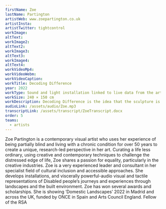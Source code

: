 ```yaml
---
firstName: Zoe
lastName: Partington
artistWeb: www.zoepartington.co.uk
artistInsta: 
artistTwitter: tightcontrol
workImage:
altText:
workImage2:
altText2:
workImage3:
altText3:
workImage4:
altText4:
workVideoMp4:
workVideoWebm:
workVideoCaption:
workTitle: Decoding Difference
year: 2022
workType: Sound and light installation linked to live data from the artist’s blood glucose levels
workSize: 240 × 150 cm
workDescription: Decoding Difference is the idea that the sculpture is the artist herself. The emanating lights mirror Zoe’s changing blood glucose levels and the sound of her heartbeat. The lights reflect Zoe’s hidden impairment and sight loss but not as a victim to be pitied or as a sick person, but as a woman who emanates will power, life and humanity. Zoe believes if she is seen as possessing strength, rather than courage, then difference will be welcomed, not ignored. In that case, the idea of difference will not be equated with deficit, a societal construct that blocks disabled people’s ability to enact change.
audioLink: /assets/audio/Zoe.mp3
transcriptLink: /assets/transcript/ZoeTranscript.docx
order: 5
teams:
  - artists
---
```


Zoe Partington is a contemporary visual artist who uses her experience of being partially blind and living with a chronic condition for over 50 years to create a unique, research-led perspective in her art. Curating a life less ordinary, using creative and contemporary techniques to challenge the distressed edge of life, Zoe shares a passion for equality, particularly in the creative industries. Zoe is a very experienced leader and consultant in her specialist field of cultural inclusion and accessible approaches. She develops installations, and viscerally powerful-audio visual and tactile representations of Disabled people’s journeys and experiences through landscapes and the built environment. Zoe has won several awards and scholarships. She is showing ‘Domestic Landscapes’ 2022 in Madrid and across the UK, funded by ONCE in Spain and Arts Council England.
Fellow of the RSA


